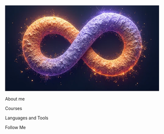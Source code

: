 [![Header](https://github.com/exeleron07/exeleron07/blob/main/assets/1.png)](https://vk.com/vlad_versh)

About me

Courses

Languages and Tools

Follow Me